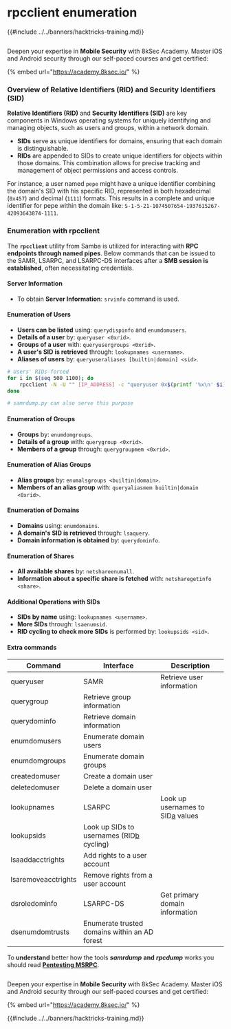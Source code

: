 # rpcclient enumeration

{{#include ../../banners/hacktricks-training.md}}

<figure><img src="/images/image (2).png" alt=""><figcaption></figcaption></figure>

Deepen your expertise in **Mobile Security** with 8kSec Academy. Master iOS and Android security through our self-paced courses and get certified:

{% embed url="https://academy.8ksec.io/" %}

### Overview of Relative Identifiers (RID) and Security Identifiers (SID)

**Relative Identifiers (RID)** and **Security Identifiers (SID)** are key components in Windows operating systems for uniquely identifying and managing objects, such as users and groups, within a network domain.

- **SIDs** serve as unique identifiers for domains, ensuring that each domain is distinguishable.
- **RIDs** are appended to SIDs to create unique identifiers for objects within those domains. This combination allows for precise tracking and management of object permissions and access controls.

For instance, a user named `pepe` might have a unique identifier combining the domain's SID with his specific RID, represented in both hexadecimal (`0x457`) and decimal (`1111`) formats. This results in a complete and unique identifier for pepe within the domain like: `S-1-5-21-1074507654-1937615267-42093643874-1111`.

### **Enumeration with rpcclient**

The **`rpcclient`** utility from Samba is utilized for interacting with **RPC endpoints through named pipes**. Below commands that can be issued to the SAMR, LSARPC, and LSARPC-DS interfaces after a **SMB session is established**, often necessitating credentials.

#### Server Information

- To obtain **Server Information**: `srvinfo` command is used.

#### Enumeration of Users

- **Users can be listed** using: `querydispinfo` and `enumdomusers`.
- **Details of a user** by: `queryuser <0xrid>`.
- **Groups of a user** with: `queryusergroups <0xrid>`.
- **A user's SID is retrieved** through: `lookupnames <username>`.
- **Aliases of users** by: `queryuseraliases [builtin|domain] <sid>`.

```bash
# Users' RIDs-forced
for i in $(seq 500 1100); do
    rpcclient -N -U "" [IP_ADDRESS] -c "queryuser 0x$(printf '%x\n' $i)" | grep "User Name\|user_rid\|group_rid" && echo "";
done

# samrdump.py can also serve this purpose
```

#### Enumeration of Groups

- **Groups** by: `enumdomgroups`.
- **Details of a group** with: `querygroup <0xrid>`.
- **Members of a group** through: `querygroupmem <0xrid>`.

#### Enumeration of Alias Groups

- **Alias groups** by: `enumalsgroups <builtin|domain>`.
- **Members of an alias group** with: `queryaliasmem builtin|domain <0xrid>`.

#### Enumeration of Domains

- **Domains** using: `enumdomains`.
- **A domain's SID is retrieved** through: `lsaquery`.
- **Domain information is obtained** by: `querydominfo`.

#### Enumeration of Shares

- **All available shares** by: `netshareenumall`.
- **Information about a specific share is fetched** with: `netsharegetinfo <share>`.

#### Additional Operations with SIDs

- **SIDs by name** using: `lookupnames <username>`.
- **More SIDs** through: `lsaenumsid`.
- **RID cycling to check more SIDs** is performed by: `lookupsids <sid>`.

#### **Extra commands**

| **Command**         | **Interface**                                                                                                                                     | **Description**                                                                                                                           |
| ------------------- | ------------------------------------------------------------------------------------------------------------------------------------------------- | ----------------------------------------------------------------------------------------------------------------------------------------- |
| queryuser           | SAMR                                                                                                                                              | Retrieve user information                                                                                                                 |
| querygroup          | Retrieve group information                                                                                                                        |                                                                                                                                           |
| querydominfo        | Retrieve domain information                                                                                                                       |                                                                                                                                           |
| enumdomusers        | Enumerate domain users                                                                                                                            |                                                                                                                                           |
| enumdomgroups       | Enumerate domain groups                                                                                                                           |                                                                                                                                           |
| createdomuser       | Create a domain user                                                                                                                              |                                                                                                                                           |
| deletedomuser       | Delete a domain user                                                                                                                              |                                                                                                                                           |
| lookupnames         | LSARPC                                                                                                                                            | Look up usernames to SID[a](https://learning.oreilly.com/library/view/network-security-assessment/9781491911044/ch08.html#ch08fn8) values |
| lookupsids          | Look up SIDs to usernames (RID[b](https://learning.oreilly.com/library/view/network-security-assessment/9781491911044/ch08.html#ch08fn9) cycling) |                                                                                                                                           |
| lsaaddacctrights    | Add rights to a user account                                                                                                                      |                                                                                                                                           |
| lsaremoveacctrights | Remove rights from a user account                                                                                                                 |                                                                                                                                           |
| dsroledominfo       | LSARPC-DS                                                                                                                                         | Get primary domain information                                                                                                            |
| dsenumdomtrusts     | Enumerate trusted domains within an AD forest                                                                                                     |                                                                                                                                           |

To **understand** better how the tools _**samrdump**_ **and** _**rpcdump**_ works you should read [**Pentesting MSRPC**](../135-pentesting-msrpc.md).

<figure><img src="/images/image (2).png" alt=""><figcaption></figcaption></figure>

Deepen your expertise in **Mobile Security** with 8kSec Academy. Master iOS and Android security through our self-paced courses and get certified:

{% embed url="https://academy.8ksec.io/" %}

{{#include ../../banners/hacktricks-training.md}}

